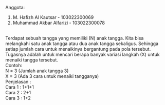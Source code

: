 Anggota: 
1. M. Hafizh Al Kautsar - 103022300069
2. Muhammad Akbar Alfarizi - 103022300078
</br>
Terdapat sebuah tangga yang memiliki (N) anak tangga. Kita bisa melangkahi satu anak tangga atau dua anak tangga sekaligus. Sehingga setiap jumlah cara untuk menaikinya bergantung pada pola tersebut. Tugasnya adalah untuk mencari berapa banyak variasi langkah (X) untuk menaiki tangga tersebut. </br>
Contoh: </br>
N = 3 (Jumlah anak tangga 3)</br>
X = 3 (Ada 3 cara untuk menaiki tangganya)</br>
Penjelasan :</br>
Cara 1 : 1+1+1</br>
Cara 2 : 2+1</br>
Cara 3 : 1+2</br>

